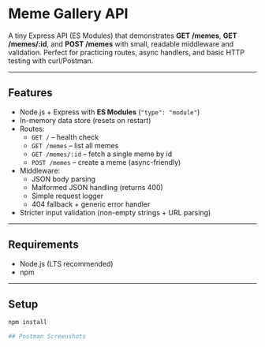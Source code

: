 # Meme Gallery API

A tiny Express API (ES Modules) that demonstrates **GET /memes**, **GET /memes/:id**, and **POST /memes** with small, readable middleware and validation. Perfect for practicing routes, async handlers, and basic HTTP testing with curl/Postman.

---

## Features

- Node.js + Express with **ES Modules** (`"type": "module"`)
- In-memory data store (resets on restart)
- Routes:
  - `GET /` – health check
  - `GET /memes` – list all memes
  - `GET /memes/:id` – fetch a single meme by id
  - `POST /memes` – create a meme (async-friendly)
- Middleware:
  - JSON body parsing
  - Malformed JSON handling (returns 400)
  - Simple request logger
  - 404 fallback + generic error handler
- Stricter input validation (non-empty strings + URL parsing)

---

## Requirements

- Node.js (LTS recommended)
- npm

---

## Setup

```bash
npm install

## Postman Screenshots






